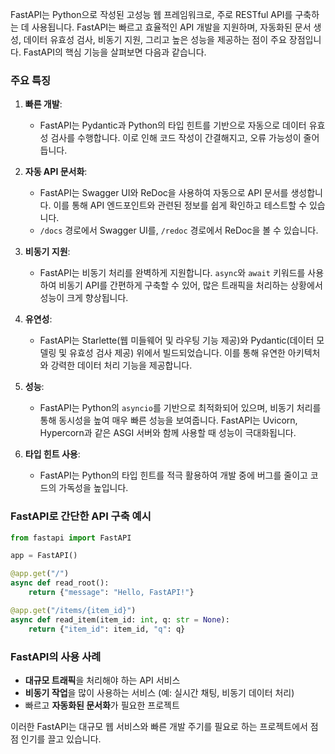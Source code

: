 FastAPI는 Python으로 작성된 고성능 웹 프레임워크로, 주로 RESTful API를 구축하는 데 사용됩니다. FastAPI는 빠르고 효율적인 API 개발을 지원하며, 자동화된 문서 생성, 데이터 유효성 검사, 비동기 지원, 그리고 높은 성능을 제공하는 점이 주요 장점입니다. FastAPI의 핵심 기능을 살펴보면 다음과 같습니다.

### 주요 특징

1. **빠른 개발**:
   - FastAPI는 Pydantic과 Python의 타입 힌트를 기반으로 자동으로 데이터 유효성 검사를 수행합니다. 이로 인해 코드 작성이 간결해지고, 오류 가능성이 줄어듭니다.

2. **자동 API 문서화**:
   - FastAPI는 Swagger UI와 ReDoc을 사용하여 자동으로 API 문서를 생성합니다. 이를 통해 API 엔드포인트와 관련된 정보를 쉽게 확인하고 테스트할 수 있습니다.
   - `/docs` 경로에서 Swagger UI를, `/redoc` 경로에서 ReDoc을 볼 수 있습니다.

3. **비동기 지원**:
   - FastAPI는 비동기 처리를 완벽하게 지원합니다. `async`와 `await` 키워드를 사용하여 비동기 API를 간편하게 구축할 수 있어, 많은 트래픽을 처리하는 상황에서 성능이 크게 향상됩니다.

4. **유연성**:
   - FastAPI는 Starlette(웹 미들웨어 및 라우팅 기능 제공)와 Pydantic(데이터 모델링 및 유효성 검사 제공) 위에서 빌드되었습니다. 이를 통해 유연한 아키텍처와 강력한 데이터 처리 기능을 제공합니다.

5. **성능**:
   - FastAPI는 Python의 `asyncio`를 기반으로 최적화되어 있으며, 비동기 처리를 통해 동시성을 높여 매우 빠른 성능을 보여줍니다. FastAPI는 Uvicorn, Hypercorn과 같은 ASGI 서버와 함께 사용할 때 성능이 극대화됩니다.

6. **타입 힌트 사용**:
   - FastAPI는 Python의 타입 힌트를 적극 활용하여 개발 중에 버그를 줄이고 코드의 가독성을 높입니다.

### FastAPI로 간단한 API 구축 예시

```python
from fastapi import FastAPI

app = FastAPI()

@app.get("/")
async def read_root():
    return {"message": "Hello, FastAPI!"}

@app.get("/items/{item_id}")
async def read_item(item_id: int, q: str = None):
    return {"item_id": item_id, "q": q}
```

### FastAPI의 사용 사례
- **대규모 트래픽**을 처리해야 하는 API 서비스
- **비동기 작업**을 많이 사용하는 서비스 (예: 실시간 채팅, 비동기 데이터 처리)
- 빠르고 **자동화된 문서화**가 필요한 프로젝트

이러한 FastAPI는 대규모 웹 서비스와 빠른 개발 주기를 필요로 하는 프로젝트에서 점점 인기를 끌고 있습니다.